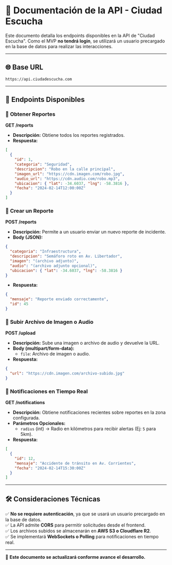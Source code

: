 # 📡 Documentación de la API - Ciudad Escucha

Este documento detalla los endpoints disponibles en la API de "Ciudad Escucha". Como el MVP **no tendrá login**, se utilizará un usuario precargado en la base de datos para realizar las interacciones.

---

## 🌐 Base URL
```
https://api.ciudadescucha.com
```

---

## 📌 Endpoints Disponibles

### 🔹 **Obtener Reportes**
**GET /reports**
- **Descripción:** Obtiene todos los reportes registrados.
- **Respuesta:**
```json
[
  {
    "id": 1,
    "categoria": "Seguridad",
    "descripcion": "Robo en la calle principal",
    "imagen_url": "https://cdn.imagen.com/robo.jpg",
    "audio_url": "https://cdn.audio.com/robo.mp3",
    "ubicacion": { "lat": -34.6037, "lng": -58.3816 },
    "fecha": "2024-02-14T12:00:00Z"
  }
]
```

### 🔹 **Crear un Reporte**
**POST /reports**
- **Descripción:** Permite a un usuario enviar un nuevo reporte de incidente.
- **Body (JSON):**
```json
{
  "categoria": "Infraestructura",
  "descripcion": "Semáforo roto en Av. Libertador",
  "imagen": "(archivo adjunto)",
  "audio": "(archivo adjunto opcional)",
  "ubicacion": { "lat": -34.6037, "lng": -58.3816 }
}
```
- **Respuesta:**
```json
{
  "mensaje": "Reporte enviado correctamente",
  "id": 45
}
```

### 🔹 **Subir Archivo de Imagen o Audio**
**POST /upload**
- **Descripción:** Sube una imagen o archivo de audio y devuelve la URL.
- **Body (multipart/form-data):**
  - `file`: Archivo de imagen o audio.
- **Respuesta:**
```json
{
  "url": "https://cdn.imagen.com/archivo-subido.jpg"
}
```

### 🔹 **Notificaciones en Tiempo Real**
**GET /notifications**
- **Descripción:** Obtiene notificaciones recientes sobre reportes en la zona configurada.
- **Parámetros Opcionales:**
  - `radius` (int) → Radio en kilómetros para recibir alertas (Ej: `5` para 5km).
- **Respuesta:**
```json
[
  {
    "id": 12,
    "mensaje": "Accidente de tránsito en Av. Corrientes",
    "fecha": "2024-02-14T15:30:00Z"
  }
]
```

---

## 🛠 Consideraciones Técnicas
✅ **No se requiere autenticación**, ya que se usará un usuario precargado en la base de datos.  
✅ La API admite **CORS** para permitir solicitudes desde el frontend.  
✅ Los archivos subidos se almacenarán en **AWS S3 o Cloudflare R2**.  
✅ Se implementará **WebSockets o Polling** para notificaciones en tiempo real.  

---

🚀 **Este documento se actualizará conforme avance el desarrollo.**

